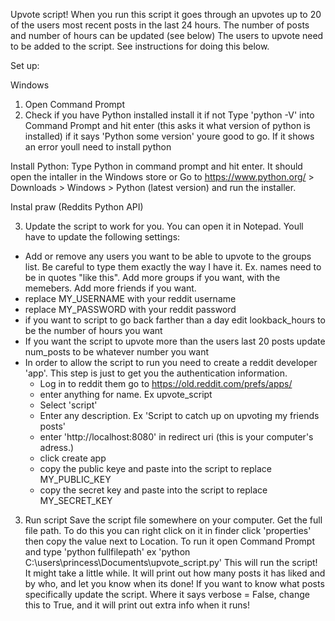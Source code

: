 Upvote script!
When you run this script it goes through an upvotes up to 20 of the users most recent posts in the last 24 hours.
The number of posts and number of hours can be updated (see below)
The users to upvote need to be added to the script. See instructions for doing this below.


Set up:

Windows
1. Open Command Prompt
2. Check if you have Python installed install it if not
Type 'python -V' into Command Prompt and hit enter (this asks it what version of python is installed)
if it says 'Python some version' youre good to go. If it shows an error youll need to install python

Install Python:
Type Python in command prompt and hit enter. It should open the intaller in the Windows store
or
Go to https://www.python.org/ > Downloads > Windows > Python (latest version) and run the installer.

Instal praw (Reddits Python API)

3. Update the script to work for you. You can open it in Notepad. Youll have to update the following settings:
- Add or remove any users you want to be able to upvote to the groups list. Be careful to type them exactly the way I have it. Ex. names need to be in quotes "like this". Add more groups if you want, with the memebers.
Add more friends if you want.
- replace MY_USERNAME with your reddit username
- replace MY_PASSWORD with your reddit password
- if you want to script to go back farther than a day edit lookback_hours to be the number of hours you want
- If you want the script to upvote more than the users last 20 posts update num_posts to be whatever number you want
- In order to allow the script to run you need to create a reddit developer 'app'. This step is just to get you the authentication information.
	- Log in to reddit them go to https://old.reddit.com/prefs/apps/
	- enter anything for name. Ex upvote_script
	- Select 'script'
	- Enter any description. Ex 'Script to catch up on upvoting my friends posts'
	- enter 'http://localhost:8080' in redirect uri (this is your computer's adress.)
	- click create app
	- copy the public keye and paste into the script to replace MY_PUBLIC_KEY
	- copy the secret key and paste into the script to replace MY_SECRET_KEY

3. Run script
Save the script file somewhere on your computer. Get the full file path. To do this you can right click on it in finder click 'properties' then copy the value next to Location. To run it open Command Prompt and type
'python fullfilepath'
ex 'python C:\users\princess\Documents\upvote_script.py'
This will run the script! It might take a little while. It will print out how many posts it has liked and by who, and let you know when its done!
If you want to know what posts specifically update the script. Where it says verbose = False, change this to True, and it will print out extra info when it runs!